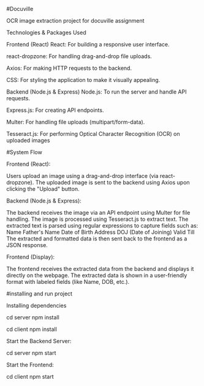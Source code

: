#Docuville

OCR image extraction project for docuville assignment

Technologies & Packages Used

Frontend (React)
React: For building a responsive user interface.

react-dropzone: For handling drag-and-drop file uploads.

Axios: For making HTTP requests to the backend.

CSS: For styling the application to make it visually appealing.

Backend (Node.js & Express)
Node.js: To run the server and handle API requests.

Express.js: For creating API endpoints.

Multer: For handling file uploads (multipart/form-data).

Tesseract.js: For performing Optical Character Recognition (OCR) on uploaded images

#System Flow

Frontend (React):

Users upload an image using a drag-and-drop interface (via react-dropzone).
The uploaded image is sent to the backend using Axios upon clicking the "Upload" button.

Backend (Node.js & Express):

The backend receives the image via an API endpoint using Multer for file handling.
The image is processed using Tesseract.js to extract text.
The extracted text is parsed using regular expressions to capture fields such as:
Name
Father's Name
Date of Birth
Address
DOJ (Date of Joining)
Valid Till
The extracted and formatted data is then sent back to the frontend as a JSON response.

Frontend (Display):

The frontend receives the extracted data from the backend and displays it directly on the webpage.
The extracted data is shown in a user-friendly format with labeled fields (like Name, DOB, etc.).

#installing and run project

Installing dependencies

cd server
npm install

cd client
npm install

Start the Backend Server:

cd server
npm start

Start the Frontend:

cd client
npm start
